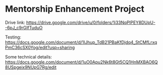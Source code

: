 # Mentorship Enhancement Project

Drive link: https://drive.google.com/drive/u/0/folders/1i33NqPlPEY8DUpU--6pJ_c9rGIfTuduO

Testing: https://docs.google.com/document/d/1IJhup_TdB21PBaKfDjdq4_StCMfLrxqPmC36cSX0Yog/edit?usp=sharing

Some technical details: https://docs.google.com/document/d/1uO0Apu2Nk6t8Gt5CQ1HnMXBAO6Q8USpgeix9NUpG7Rg/edit
